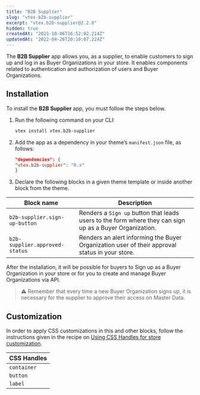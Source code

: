 ```yaml
---
title: "B2B Supplier"
slug: "vtex-b2b-supplier"
excerpt: "vtex.b2b-supplier@2.2.0"
hidden: true
createdAt: "2021-10-06T16:52:02.214Z"
updatedAt: "2022-04-26T20:10:07.224Z"
---
```


The **B2B Supplier** app allows you, as a supplier, to enable customers to sign up and log in as Buyer Organizations in your store. It enables components related to authentication and authorization of users and Buyer Organizations.

## Installation

To install the **B2B Supplier** app, you must follow the steps below.

1. Run the following command on your CLI:

    ```sh
    vtex install vtex.b2b-supplier
    ```

2. Add the app as a dependency in your theme’s `manifest.json` file, as follows:

    ```json
    "dependencies": {
    "vtex.b2b-supplier": "0.x"
    }
    ```

3. Declare the following blocks in a given theme template or inside another block from the theme.

| Block name | Description |
| ----------- |  ----------- |
| `b2b-supplier.sign-up-button` | Renders a `Sign up` button that leads users to the form where they can sign up as a Buyer Organization. |
| `b2b-supplier.approved-status` | Renders an alert informing the Buyer Organization user of their approval status in your store. |

After the installation, it will be possible for buyers to Sign up as a Buyer Organization in your store or for you to create and manage Buyer Organizations via API.

>⚠️ Remember that every time a new Buyer Organization signs up, it is necessary for the supplier to approve their access on Master Data.

## Customization

In order to apply CSS customizations in this and other blocks, follow the instructions given in the recipe on [Using CSS Handles for store customization](https://developers.vtex.com/vtex-developer-docs/docs/vtex-io-documentation-using-css-handles-for-store-customization).

| CSS Handles |
| ----------- |
| `container` |
| `button` |
| `label` |
